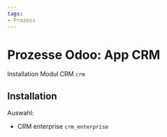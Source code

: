 ```yaml
---
tags:
- Prozess
---
```

# Prozesse Odoo: App CRM
Installation Modul CRM `crm`

## Installation

Auswahl:
* CRM enterprise `crm_enterprise`
